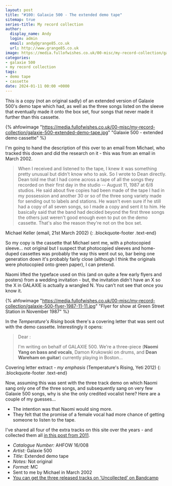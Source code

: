 ```yaml
---
layout: post
title: "#100: Galaxie 500 - The extended demo tape"
sitemap: true
series-title: My record collection
author:
  display_name: Andy
  login: admin
  email: andy@grange85.co.uk
  url: http://www.grange85.co.uk
image: https://media.fullofwishes.co.uk/00-misc/my-record-collection/galaxie-500-extended-demo-tape.jpg
categories:
- galaxie 500
- my record collection
tags:
- demo tape
- cassette
date: 2024-01-11 00:00 +0000
---
```

This is a copy (not an original sadly) of an extended version of Galaxie 500's demo tape which had, as well as the three songs listed on the sleeve that eventually made it onto the box set, four songs that never made it further than this cassette.

{% ahfowimage "https://media.fullofwishes.co.uk/00-misc/my-record-collection/galaxie-500-extended-demo-tape.jpg" "Galaxie 500 - extended demo cassette" %}

I'm going to hand the description of this over to an email from Michael, who tracked this down and did the research on it - this was from an email in March 2002.

<!--more-->

> When I received and listened to the tape, I knew it was something pretty unusual but didn't know who to ask.  So I wrote to Dean directly. Dean told me that I had come across a tape of all the songs they recorded on their first day in the studio -- August 11, 1987 at 6/8 studios.  He said about five copies had been made of the tape I had in my possession and another 30 or so of the three song variety made for sending out to labels and stations.  He wasn't even sure if he still had a copy of all seven songs, so I made a copy and sent it to him.  He basically said that the band had decided beyond the first three songs the others just weren't good enough even to put on the demo cassette.  That's also the reason they're not on the box set. 

Michael Keller (email, 21st March 2002)
{: .blockquote-footer .text-end}

So my copy is the cassette that Michael sent me, with a photocopied sleeve... not original but I suspect that photocopied sleeves and home-duped cassettes was probably the way this went out so, bar being one generation down it's probably fairly close (although I think the originals were photocopied onto green paper), I can pretend.

Naomi lifted the typeface used on this (and on quite a few early flyers and posters) from a wedding invitation - but, the invitation didn't have an X so the X in GALAXIE is actually a wrangled N. You can't not see that once you know it.

{% ahfowimage "https://media.fullofwishes.co.uk/00-misc/my-record-collection/galaxie-500-flyer-1987-11-11.jpg" "Flyer for show at Green Street Station in November 1987" %}

In the _Temperature's Rising_ book there's a covering letter that was sent out with the demo cassette. Interestingly it opens:

> Dear :
> 
> I'm writing on behalf of GALAXIE 500. We're a three-piece (**Naomi Yang on bass and vocals**, Damon Krukowski on drums, and **Dean Wareham on guitar**) currently playing in Boston...

Covering letter extract - _my emphasis_ (Temperature's Rising, Yeti 2012)
{: .blockquote-footer .text-end}

Now, assuming this was sent with the three track demo on which Naomi sang only one of the three songs, and subsequently sang on very few Galaxie 500 songs, why is she the only credited vocalist here? Here are a couple of my guesses...

 - The intention was that Naomi would sing more. 
 - They felt that the promise of a female vocal had more chance of getting someone to listen to the tape.

I've shared all four of the extra tracks on this site over the years - and collected them all [in this post from 2011](/2011/09/23/audio-friday-recycling-galaxie-500-the-extended-demo-tape/). 

 - *Catalogue Number:* AHFOW 16/008
 - *Artist:* Galaxie 500
 - *Title:* Extended demo tape
 - *Notes:* Not original
 - *Format:* MC
 - Sent to me by Michael in March 2002
 - [You can get the three released tracks on 'Uncollected' on Bandcamp](https://galaxie500.bandcamp.com/album/uncollected)
